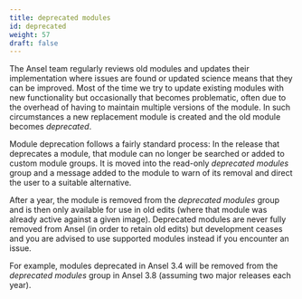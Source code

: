 ```yaml
---
title: deprecated modules
id: deprecated
weight: 57
draft: false
---
```


The Ansel team regularly reviews old modules and updates their implementation where issues are found or updated science means that they can be improved. Most of the time we try to update existing modules with new functionality but occasionally that becomes problematic, often due to the overhead of having to maintain multiple versions of the module. In such circumstances a new replacement module is created and the old module becomes _deprecated_.

Module deprecation follows a fairly standard process: In the release that deprecates a module, that module can no longer be searched or added to custom module groups. It is moved into the read-only _deprecated modules_ group and a message added to the module to warn of its removal and direct the user to a suitable alternative.

After a year, the module is removed from the _deprecated modules_ group and is then only available for use in old edits (where that module was already active against a given image). Deprecated modules are never fully removed from Ansel (in order to retain old edits) but development ceases and you are advised to use supported modules instead if you encounter an issue.

For example, modules deprecated in Ansel 3.4 will be removed from the _deprecated modules_ group in Ansel 3.8 (assuming two major releases each year).
